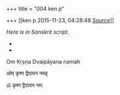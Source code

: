 +++
title = "004 ken p"

+++
[[ken p	2015-11-23, 04:28:48 [Source](https://groups.google.com/g/samskrita/c/8PLWwC5IRd4)]]



*Here is in Sanskrit script.*

*  
*

Om Kṛṣṇa Dvaipāyana namah  

ओम् कृष्ण द्वैपायन नमह्

ॐ कृष्ण द्वैपायन नम:

